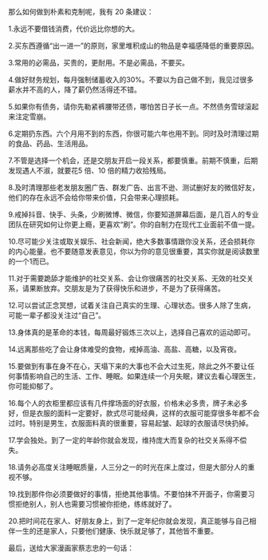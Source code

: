那么如何做到朴素和克制呢，我有 20 条建议：

1.永远不要借钱消费，代价远比你想的大。

2.买东西遵循“出一进一”的原则，家里堆积成山的物品是幸福感降低的重要原因。

3.常用的必需品，买贵的，更耐用。不是必需品，不要买。

4.做好财务规划，每月强制储蓄收入的30%。不要以为自己做不到，我见过很多薪水并不高的人，降了薪仍然活得还不错。

5.如果你有债务，请你先勒紧裤腰带还债，哪怕苦日子长一点。不然债务雪球滚起来注定雪崩。

6.定期扔东西。六个月用不到的东西，你很可能六年也用不到。同时及时清理过期的食品、药品、生活用品。

7.不管是选择一个机会，还是交朋友开启一段关系，都要慎重。前期不慎重，后期发现遇人不淑，就要花5 倍、10 倍的精力收拾残局。

8.及时清理那些老发朋友圈广告、群发广告、出言不逊、测试删好友的微信好友，他们的存在永远不会给你带来价值，只会带来心理损耗。

9.戒掉抖音、快手、头条，少刷微博、微信，你要知道屏幕后面，是几百人的专业团队在研究如何让你更上瘾，更喜欢“刷”。你的自制力在现代工业面前不值一提。

10.尽可能少关注或取关娱乐、社会新闻，绝大多数事情跟你没关系，还会损耗你的内心能量。也不要随意发表意见，你以为你的意见很重要，其实你就是阅读数里的一个1而已。

11.对于需要跪舔才能维护的社交关系、会让你很痛苦的社交关系、无效的社交关系，请果断放弃。交朋友是为了获得快乐和进步，不是为了获得痛苦。

12.可以尝试正念冥想，试着关注自己真实的生理、心理状态。很多人除了生病，可能一辈子都没关注过“自己”。

13.身体真的是革命的本钱，每周最好锻炼三次以上，选择自己喜欢的运动即可。

14.远离那些吃了会让身体难受的食物，戒掉高油、高盐、高糖，以及宵夜。

15.要做到有事在身不在心，天塌下来的大事也不会大过生死，除此之外不要让任何事情影响自己的生活、工作、睡眠。如果连续一个月失眠，建议去看心理医生，你可能抑郁了。

16.每个人的衣柜里都应该有几件撑场面的好衣服，价格未必多贵，牌子未必多好，但是衣服的面料一定要好，款式尽可能经典，这样的衣服可能穿很多年都不会过时。特别是男生，衣服面料真的很重要，容易起皱、起球的衣服请尽快扔掉。

17.学会独处。到了一定的年龄你就会发现，维持庞大而复杂的社交关系得不偿失。

18.请务必高度关注睡眠质量，人三分之一的时光在床上度过，但是大部分人的重视不够。

19.找到那件你必须要做好的事情，拒绝其他事情。不要怕抹不开面子，你需要习惯拒绝别人，别人也需要习惯被你拒绝，练练就好了。

20.把时间花在家人、好朋友身上，到了一定年纪你就会发现，真正能够与自己相伴一生的还是家人，只要他们健康、快乐就足够了，其他皆不重要。

最后，送给大家漫画家蔡志忠的一句话：